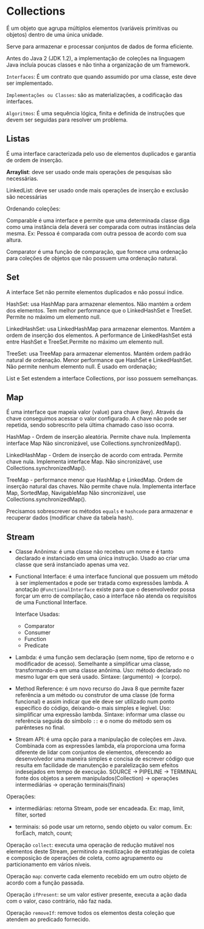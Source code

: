 # Collections

É um objeto que agrupa múltiplos elementos
(variáveis primitivas ou objetos) dentro de uma única unidade.

Serve para armazenar e processar conjuntos de dados de forma eficiente.

Antes do Java 2 (JDK 1.2), a implementação de coleções na linguagem Java incluía poucas classes e não tinha a organização de um framework.

`Interfaces`: É um contrato que quando assumido por uma classe, este deve ser implementado.

`Implementações ou Classes`: são as materializações, a codificação das interfaces.

`Algoritmos`: É uma sequência lógica, finita e definida de instruções que devem ser seguidas para resolver um problema.

## Listas

É uma interface caracterizada pelo uso de elementos duplicados e garantia de ordem de inserção.

**Arraylist**: deve ser usado onde mais operações de pesquisas são necessárias.

LinkedList: deve ser usado onde mais operações de inserção e exclusão são necessárias

Ordenando coleções:

Comparable é uma interface e permite que uma determinada classe diga como uma instância dela deverá ser comparada com outras instâncias dela mesma.
Ex: Pessoa é comparada com outra pessoa de acordo com sua altura.

Comparator é uma função de comparação, que fornece uma ordenação para coleções de objetos que não possuem uma ordenação natural.

## Set

A interface Set não permite elementos duplicados e não possui índice.

HashSet: usa HashMap para armazenar elementos.
Não mantém a ordem dos elementos. Tem melhor performance que o LinkedHashSet e TreeSet.
Permite no máximo um elemento null.

LinkedHashSet: usa LinkedHashMap para armazenar elementos. Mantém a ordem de inserção dos elementos. A performance de LinkedHashSet está entre HashSet e TreeSet.Permite no máximo um elemento null.

TreeSet: usa TreeMap para armazenar elementos. Mantém ordem padrão natural de ordenação.
Menor performance que HashSet e LinkedHashSet.
Não permite nenhum elemento null. É usado em ordenação;

List e Set estendem a interface Collections, por isso possuem semelhanças.

## Map

É uma interface que mapeia valor (value) para chave (key).
Através da chave conseguimos acessar o valor configurado.
A chave não pode ser repetida, sendo sobrescrito pela última chamado caso isso ocorra.

HashMap - Ordem de inserção aleatória.
Permite chave nula.
Implementa interface Map
Não sincronizável, use Collections.synchronizedMap().

LinkedHashMap - Ordem de inserção de acordo com entrada.
Permite chave nula.
Implementa interface Map.
Não sincronizável, use Collections.synchronizedMap().

TreeMap - performance menor que HashMap e LinkedMap.
Ordem de inserção natural das chaves.
Não permite chave nula.
Implementa interface Map, SortedMap, NavigableMap
Não sincronizável, use Collections.synchronizedMap().

Precisamos sobrescrever os métodos `equals` e `hashcode` para armazenar e recuperar dados (modificar chave da tabela hash).

## Stream

- Classe Anônima: é uma classe não recebeu um nome e é tanto declarado e instanciado em uma única instrução.
  Usado ao criar uma classe que será instanciado apenas uma vez.

- Functional Interface: é uma interface funcional que possuem um método à ser implementados e pode ser tratada como expressões lambda.
  A anotação `@FunctionalInterface` existe para que o desenvolvedor possa forçar um erro de compilação, caso a interface não atenda os requisitos de uma Functional Interface.

  Interface Usadas:

  - Comparator
  - Consumer
  - Function
  - Predicate

- Lambda: é uma função sem declaração (sem nome, tipo de retorno e o modificador de acesso).
  Semelhante a simplificar uma classe, transformando-a em uma classe anônima.
  Uso: método declarado no mesmo lugar em que será usado.
  Sintaxe: (argumento) -> (corpo).

- Method Reference: é um novo recurso do Java 8 que permite fazer referência a um método ou construtor de uma classe (de forma funcional) e assim indicar que ele deve ser utilizado num ponto específico do código, deixando-o mais simples e legível.
  Uso: simplificar uma expressão lambda.
  Sintaxe: informar uma classe ou referência seguida do símbolo `::` e o nome do método sem os parênteses no final.

- Stream API: é uma opção para a manipulação de coleções em Java. Combinada com as expressões lambda, ela proporciona uma forma diferente de lidar com conjuntos de elementos, oferecendo ao desenvolvedor uma maneira simples e concisa de escrever código que resulta em facilidade de manutenção e paralelização sem efeitos indesejados em tempo de execução.
  SOURCE -> PIPELINE -> TERMINAL
  fonte dos objetos a serem manipulados(Collection) -> operações intermediárias -> operação terminais(finais)

Operações:

- intermediárias: retorna Stream, pode ser encadeada.
  Ex: map, limit, filter, sorted

- terminais: só pode usar um retorno, sendo objeto ou valor comum.
  Ex: forEach, match, count;

Operação `collect`: executa uma operação de redução mutável nos elementos deste Stream, permitindo a reutilização de estratégias de coleta e composição de operações de coleta, como agrupamento ou particionamento em vários níveis.

Operação `map`: converte cada elemento recebido em um outro objeto de acordo com a função passada.

Operação `ifPresent`: se um valor estiver presente, executa a ação dada com o valor, caso contrário, não faz nada.

Operação `removeIf`: remove todos os elementos desta coleção que atendem ao predicado fornecido.
